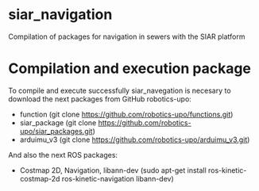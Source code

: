 # siar_navigation
Compilation of packages for navigation in sewers with the SIAR platform


# Compilation and execution package

To compile and execute successfully siar_navegation is necesary to download the next packages from GitHub robotics-upo:
 
 - function (git clone https://github.com/robotics-upo/functions.git)
 - siar_package (git clone https://github.com/robotics-upo/siar_packages.git)
 - arduimu_v3 (git clone https://github.com/robotics-upo/arduimu_v3.git)

And also the next ROS packages:
  
 - Costmap 2D, Navigation, libann-dev (sudo apt-get install ros-kinetic-costmap-2d ros-kinetic-navigation libann-dev) 
 
